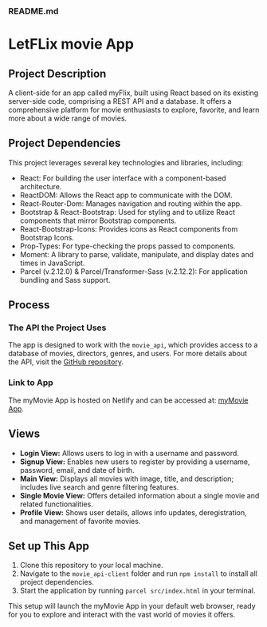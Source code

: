 ### README.md

# LetFLix movie App

## Project Description

A client-side for an app called myFlix, built using React based on its existing server-side code, comprising a REST API and a database. It offers a comprehensive platform for movie enthusiasts to explore, favorite, and learn more about a wide range of movies.

## Project Dependencies

This project leverages several key technologies and libraries, including:

- React: For building the user interface with a component-based architecture.
- ReactDOM: Allows the React app to communicate with the DOM.
- React-Router-Dom: Manages navigation and routing within the app.
- Bootstrap & React-Bootstrap: Used for styling and to utilize React components that mirror Bootstrap components.
- React-Bootstrap-Icons: Provides icons as React components from Bootstrap Icons.
- Prop-Types: For type-checking the props passed to components.
- Moment: A library to parse, validate, manipulate, and display dates and times in JavaScript.
- Parcel (v.2.12.0) & Parcel/Transformer-Sass (v.2.12.2): For application bundling and Sass support.

## Process

### The API the Project Uses

The app is designed to work with the `movie_api`, which provides access to a database of movies, directors, genres, and users. For more details about the API, visit the [GitHub repository](https://github.com/pablocubo/Movie-API).

### Link to App

The myMovie App is hosted on Netlify and can be accessed at: [myMovie App](https://letflixnow.netlify.app/).

## Views

- **Login View:** Allows users to log in with a username and password.
- **Signup View:** Enables new users to register by providing a username, password, email, and date of birth.
- **Main View:** Displays all movies with image, title, and description; includes live search and genre filtering features.
- **Single Movie View:** Offers detailed information about a single movie and related functionalities.
- **Profile View:** Shows user details, allows info updates, deregistration, and management of favorite movies.

## Set up This App

1. Clone this repository to your local machine.
2. Navigate to the `movie_api-client` folder and run `npm install` to install all project dependencies.
3. Start the application by running `parcel src/index.html` in your terminal.

This setup will launch the myMovie App in your default web browser, ready for you to explore and interact with the vast world of movies it offers.
